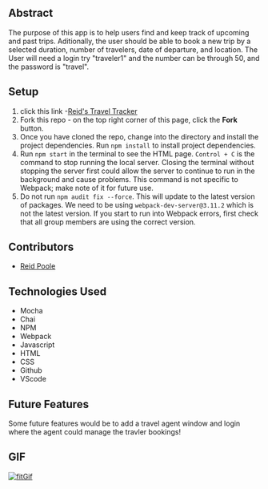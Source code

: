 ## Abstract
The purpose of this app is to help users find and keep track of upcoming and past trips. Aditionally, the user should be able to book a new trip by a selected duration, number of travelers, date of departure, and location.  The User will need a login  try "traveler1" and the number can be through 50, and the password is "travel".

## Setup

1. click this link -[Reid's Travel Tracker](https://github.com/rpoole444/Travel-Tracker)
2. Fork this repo - on the top right corner of this page, click the **Fork** button.
3. Once you have cloned the repo, change into the directory and install the project dependencies. Run `npm install` to install project dependencies.
4. Run `npm start` in the terminal to see the HTML page. `Control + C` is the command to stop running the local server.  Closing the terminal without stopping the server first could allow the server to continue to run in the background and cause problems. This command is not specific to Webpack; make note of it for future use.    
5. Do not run `npm audit fix --force`.  This will update to the latest version of packages.  We need to be using `webpack-dev-server@3.11.2` which is not the latest version.  If you start to run into Webpack errors, first check that all group members are using the correct version.  

## Contributors
* [Reid Poole](https://github.com/rpoole444)

## Technologies Used
* Mocha
* Chai
* NPM
* Webpack
* Javascript
* HTML
* CSS
* Github
* VScode

## Future Features
Some future features would be to add a travel agent window and login where the agent could manage the travler bookings!

## GIF
[![fitGif](https://user-images.githubusercontent.com/110955503/207127036-e1385276-5b43-4af0-84c3-173de74355b0.gif)](https://www.loom.com/share/0e09f8fee8964d8eadf1e062db71f01e)

